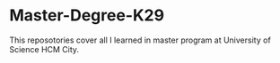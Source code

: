 # Master-Degree-K29
This reposotories cover all I learned in master program at University of Science HCM City.
